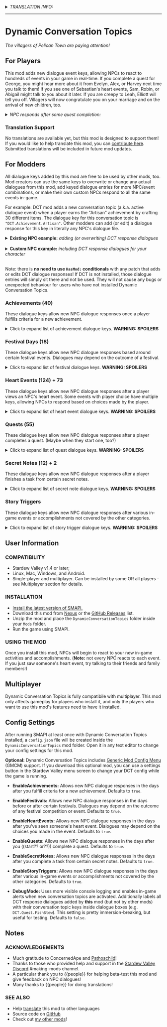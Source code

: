 <details>
  <summary><i>TRANSLATION INFO:</i></summary>
  
  - No translations are available yet.
</details>

---

# Dynamic Conversation Topics
*The villagers of Pelican Town are paying attention!*

## For Players
This mod adds new dialogue event keys, allowing NPCs to react to hundreds of events in your game in real-time. If you complete a quest for George, you might hear more about it from Evelyn, Alex, or Harvey next time you talk to them! If you see one of Sebastian's heart events, Sam, Robin, or Abigail might talk to you about it later. If you are creepy to Leah, Elliott will tell you off. Villagers will now congratulate you on your marriage and on the arrival of new children, too.

<details>
  <summary><i>NPC responds after some quest completion:</i></summary>
  
  ![Caption of the photo...](promo/PHOTO_NAME.png "Hover text!")
</details>

### Translation Support
No translations are available yet, but this mod is designed to support them! If you would like to help translate this mod, you can [contribute here](https://github.com/StardewModders/mod-translations/issues/31{{REPLACE_LINK}}). Submitted translations will be included in future mod updates.

## For Modders
All dialogue keys added by this mod are free to be used by other mods, too. Mod creators can use the same keys to overwrite or change any actual dialogues from this mod, add keyed dialogue entries for more NPC/event combinations, or make their own custom NPCs respond to all the same events in-game.

For example: DCT mod adds a new conversation topic (a.k.a. active dialogue event) when a player earns the "Artisan" achievement by crafting 30 different items. The dialogue key for this conversation topic is `"DCT.Achievement.Artisan"`. Other modders can add (or edit) a dialogue response for this key in literally any NPC's dialogue file.

<details>
  <summary><b>Existing NPC example:</b> <i>adding (or overwriting) DCT response dialogues</i></summary>

Inside the `content.json` `"Changes":` field for your CP content pack (this edits an NPC's dialogue file):

    {
      "LogName": "Snooty Leah Mod",
      "Action": "EditData",
      "Target": "Characters/Dialogue/Leah",
      "Entries": {
        "DCT.Achievement.Artisan": "You think you're really something, huh?$7#$b#You may have done a lot of crafting, but I'm still way better than you.$a",
          //Change Leah's response to the player earning the Artisan achievement
        "DCT.Event.Elliott8Heart": null,
          //Completely remove Leah's DCT response to Elliott's book reading
      }
    },

</details><br/>

<details>
  <summary><b>Custom NPC example:</b> <i>including DCT response dialogues for your character</i></summary>

Inside the `content.json` for your NPC content pack (this adds the dialogue file):

    {
      "LogName": "Bartholomew NPC",
      "Action": "Load",
      "Target": "Characters/Dialogue/Bartholomew",
      "FromFile": "assets/Dialogue/Bartholomew.json"
    },

Inside the `assets/Dialogue/Bartholomew.json` file with the character's other dialogues:

    {
      ...
      "summer_Sun8": "This is an example summer sunday dialogue for 8 hearts.$h",
      "fall_Mon": "This is an example monday dialogue for fall.",
      "Wed4": "This dialogue will be seen on Wednesdays at 4+ hearts.$s",
      ...
      "DCT.Quest.FishStew": "I stopped by the Saloon for a meal recently.#$b#The fish stew was amazing! Gus has really outdone himself.$h",
      "DCT.Achievement.Artisan": "I'm really impressed by your craftmanship!$u#$b#Maybe you could teach me a skill or two sometime?",
      ...
    }

</details></br>

Note: there is **no need to use `HasMod:` conditionals** with any patch that adds or edits DCT dialogue responses! If DCT is not installed, those dialogue entries will simply sit there and not be used. They will not cause any bugs or unexpected behaviour for users who have not installed Dynamic Conversation Topics.

### Achievements (40)
These dialogue keys allow new NPC dialogue responses once a player fulfills criteria for a new achievement.

<details>
  <summary>Click to expand list of achievement dialogue keys. <b>WARNING: SPOILERS</b></summary>

#### Money Achievements
`DCT.Achievement.Greenhorn` (earn 15k)  
`DCT.Achievement.Cowpoke` (earn 50k)  
`DCT.Achievement.Homesteader` (earn 250k)  
`DCT.Achievement.Millionaire` (earn 1 million)  
`DCT.Achievement.Legend` (earn 10 million)  

---
#### Friendship Achievements
`DCT.Achievement.ANewFriend` (1 villager at 5+ hearts)  
`DCT.Achievement.BestFriends` (1 villager at 10+ hearts)  
`DCT.Achievement.TheBelovedFarmer` (8 villagers at 10+ hearts)  
`DCT.Achievement.Cliques` (4 villagers at 5+ hearts)  
`DCT.Achievement.Networking` (10 villagers at 5+ hearts)  
`DCT.Achievement.Popular` (20 villagers at 5+ hearts)  

---
#### Cooking Achievements
`DCT.Achievement.Cook` (cook 10 different recipes)  
`DCT.Achievement.SousChef` (cook 25 different recipes)  
`DCT.Achievement.GourmetChef` (cook all recipes)  

---
#### Farmhouse Achievements
`DCT.Achievement.MovingUp` (1 house upgrade)  
`DCT.Achievement.LivingLarge` (2 house upgrades)  

---
#### Crafting Achievements
`DCT.Achievement.DIY` (craft 15 different items)  
`DCT.Achievement.Artisan` (craft 30 different items)  
`DCT.Achievement.CraftMaster` (craft all items)  

---
#### Fishing Achievements
`DCT.Achievement.Fisherman` (catch 10 different fish)  
`DCT.Achievement.OlMariner` (catch 24 different fish)  
`DCT.Achievement.MasterAngler` (catch every fish)  
`DCT.Achievement.MotherCatch` (catch 100 fish total)  

---
#### Museum Achievements
`DCT.Achievement.TreasureTrove` (donate 40 museum items)  
`DCT.Achievement.ACompleteCollection` (donate all museum items)  

---
#### Help Quest Achievements
`DCT.Achievement.Gofer` (complete 10 help quests)  
`DCT.Achievement.ABigHelp` (complete 40 help quests)  

---
#### Shipping Achievements
`DCT.Achievement.Polyculture` (ship 15 of each crop)  
`DCT.Achievement.Monoculture` (ship 300 of one crop)  
`DCT.Achievement.FullShipment` (ship 1 of everything)  

---
#### Steam Achievements
`DCT.Achievement.PrairieKing` (beat JOTPK)  
`DCT.Achievement.TheBottom` (reach mines level 120)  
`DCT.Achievement.LocalLegend` (restore Community Center)  
`DCT.Achievement.JojaCoMemberOfTheYear` (purchase all Joja developments)  
`DCT.Achievement.MysteryOfTheStardrops` (find every stardrop)  
`DCT.Achievement.FullHouse` (married with 2 kids)  
`DCT.Achievement.SingularTalent` (level 10 in 1 skill)  
`DCT.Achievement.MasterOfTheFiveWays` (level 10 in all skills)  
`DCT.Achievement.ProtectorOfTheValley` (complete all monster slayer goals)  
`DCT.Achievement.FectorsChallenge` (JOTPK deathless)  

---
</details>

### Festival Days (18)
These dialogue keys allow new NPC dialogue responses based around certain festival events. Dialogues may depend on the outcome of a festival.

<details>
  <summary>Click to expand list of festival dialogue keys. <b>WARNING: SPOILERS</b></summary><br/>

`DCT.Festival.EggHunt`  
`DCT.Festival.EggHunt-lose` (Abigail wins the egg hunt)  
`DCT.Festival.EggHunt-win` (you win the egg hunt)  

`DCT.Festival.FlowerDance`  
`DCT.Festival.FlowerDance-dance` (you participate with a partner in the Flower Dance)  
`DCT.Festival.FlowerDance-solo` (you don't dance with a partner)  

`DCT.Festival.Luau`  
`DCT.Festival.Luau-missing` (at least one player didn't add anything to the Soup)  
`DCT.Festival.Luau-best` (best soup ever)  
`DCT.Festival.Luau-good` (very pleasant soup)  
`DCT.Festival.Luau-neutral` (average soup)  
`DCT.Festival.Luau-bad` (disguting soup)  
`DCT.Festival.Luau-worst` (vile, poisonous soup)  
`DCT.Festival.Luau-shorts` (Lewis' shorts are in the soup)  

`DCT.Festival.Jellies`  

`DCT.Festival.GrangeDisplay`
`DCT.Festival.GrangeDisplay-lose` (Pierre wins the grange display contest)  
`DCT.Festival.GrangeDisplay-win` (you win the the grange display contest)  
`DCT.Festival.GrangeDisplay-shorts` (you put Lewis' shorts in your grange display)

`DCT.Festival.SpiritsEve`  

`DCT.Festival.IceFishing`  
`DCT.Festival.IceFishing-lose` (Willy wins the ice fishing contest)  
`DCT.Festival.IceFishing-player` (another player wins the ice fishing contest)  
`DCT.Festival.IceFishing-win` (you win the ice fishing contest)  

`DCT.Festival.WinterStar`  
`DCT.Festival.WinterStar-prep` (lasts from Winter 18-24 in the leadup to the Feast of the Winter Star)  
`DCT.Festival.WinterStar-gifts` (participate in the gift exchange)

---
</details>

### Heart Events (124) + 73
These dialogue keys allow new NPC dialogue responses after a player views an NPC's heart event. Some events with player choice have multiple keys, allowing NPCs to respond based on choices made by the player.

<details>
  <summary>Click to expand list of heart event dialogue keys. <b>WARNING: SPOILERS</b></summary>

#### Alex Heart Events
`DCT.Event.Alex2Heart` (Beach gridball catch) #CH question fork1 arrogantJosh  
- `DCT.Event.Alex2Heart-believe` (tell Alex you believe in him)  
- `DCT.Event.Alex2Heart-arrogant` (tell Alex he's really arrogant)  

`DCT.Event.Alex4Heart` (Town Dusty sad) #CH question fork1 didntHear  
- `DCT.Event.Alex4Heart-heard` (tell Alex you heard everything)  
- `DCT.Event.Alex4Heart-didnthear` (tell Alex you didn't overhear)  

`DCT.Event.Alex5Heart` (JoshHouse no books) #CH $q 57 $r 57 Event_books1 2 3  
`DCT.Event.Alex6Heart` (JoshHouse working out)  
`DCT.Event.Alex8Heart` (Beach mother died) #CH $q -1 #r event_box1 2 3 4  
`DCT.Event.Alex10Heart` (Saloon dinner date) #CH question fork1 rejectJosh  
- `DCT.Event.Alex10Heart-feelings` (tell Alex you have feelings for him)  
- `DCT.Event.Alex10Heart-reject` (reject Alex)  

`DCT.Event.Alex14Heart1` (Farm Alex asks for money for a secret project)  
- `DCT.Event.Alex14Heart1-cheapskate` (refuse to give Alex the money)      
- `DCT.Event.Alex14Heart1-givemoney` (give Alex 5,000g for his project)
`DCT.Event.Alex14Heart2` (Town a message pops up to check out the Saloon) - worldstate change  
`DCT.Event.Alex14Heart3` (Saloon Alex shows off the new sports room)  

---
#### Elliott Heart Events
`DCT.Event.Elliott2Heart` (ElliottHouse book genre) #CH $q 958699 $r event_idea1 2 3  
`DCT.Event.Elliott4Heart` (Saloon toast) #CH $q 28376 $r event_toast4 2 1 3  
`DCT.Event.Elliott6Heart` (Elliott piano) #CH question fork1 howLong question fork1 extrahelp  
- `DCT.Event.Elliott6Heart-wonderful` (tell Elliott his playing is wonderful)  
- `DCT.Event.Elliott6Heart-howlong` (ask Elliott how long he's been playing)  
- `DCT.Event.Elliott6Heart-hard` (tell Elliott that being a farmer is just as hard)  
- `DCT.Event.Elliott6Heart-extrahelp` (tell Elliott he should come live on the farm and help out)  

`DCT.Event.Elliott8Heart` (ArchaeologyHouse book reading)  
- `DCT.Event.Elliott8Heart` (mystery book)  
- `DCT.Event.Elliott8Heart` (romance book)  
- `DCT.Event.Elliott8Heart` (sci-fi book)  
`DCT.Event.Elliott10Heart` (Beach boat ride) #CH fork1 NoToElliott, $q $r event_boat1 2 fork tooBold  
- `DCT.Event.Elliott10Heart-no` (reject Elliott's offer of a boat ride) (end dialogue Elliott)  
- `DCT.Event.Elliott10Heart-happy` (tell Elliott you're trembling with happiness)  
- `DCT.Event.Elliott10Heart-reject` (tell Elliott you're uncomfortable) (end dialogue Elliott)  

`DCT.Event.Elliott14Heart1` (Farm book tour) addConversationTopic elliottGone (end dialogue Elliott) (+7 more)  
`DCT.Event.Elliott14Heart2` (FarmHouse return from book tour) (end dialogue Elliott)

---
#### Harvey Heart Events
`DCT.Event.Harvey2Heart` (JoshHouse George's checkup) #CH $q 84 $r event_george1 2  
`DCT.Event.Harvey4Heart` (Hospital doctor checkup) #CH $q 86 $r event_heart1 2 3  
`DCT.Event.Harvey6Heart` (SeedShop aerobics) #CH $q -1 $r event_aerobics1 2 (end dialogue Harvey)  
`DCT.Event.Harvey8Heart` (Hospital radio pilot) #CH question fork1 normal  
- `DCT.Event.Harvey8Heart-flustered` (ask Harvey why he's all flustered)  
- `DCT.Event.Harvey8Heart-normal` (pretend like everything's normal)  

`DCT.Event.Harvey10Heart` (Railroad balloon ride) #CH question fork1 afraid  
- `DCT.Event.Harvey10Heart-fun` (tell Harvey it looks like fun)  
- `DCT.Event.Harvey10Heart-afraid` (remind Harvey he's afraid of heights)  

`DCT.Event.Harvey14Heart` (FarmHouse pasta dinner) #CH quickQuestion quickQuestion  

---
#### Sam Heart Events
`DCT.Event.Sam2Heart` (SamHouse music genre) #CH $q 76 $r Event_band1 2 3 4  
`DCT.Event.Sam3Heart` (Beach vincent kent gone) #CH question null splitSpeak ~ (end dialogue Sam)  
`DCT.Event.Sam4Heart` (SamHouse egg drop) #CH $q 80 $r event_snack1 2 3 (end dialogue Sam)  
`DCT.Event.Sam6Heart` (Town skateboard) #CH question null splitSpeak Sam Lewis Sam  
`DCT.Event.Sam8Heart1` (Farm band invite) (end dialogue Sam)  
`DCT.Event.Sam8Heart2` (BusStop band show) cutscene bandFork poppy/heavy/techno/honkytonk (end dialogue Sam)  
- `DCT.Event.Sam8Heart2-poppy` (Sam's band plays cheerful pop music) (end dialogue Sam)   
- `DCT.Event.Sam8Heart2-heavy` (Sam's band plays experimental noise rock) (end dialogue Sam)   
- `DCT.Event.Sam8Heart2-techno` (Sam's band plays hi-energy dance music) (end dialogue Sam)   
- `DCT.Event.Sam8Heart2-honkytonk` (Sam's band plays honky-tonky country music) (end dialogue Sam)   

`DCT.Event.Sam10Heart` (Town sleep over) #CH question fork1 stayPut, fork1 rejectSam  
- `DCT.Event.Sam10Heart-stayput` (stay put in the bed after Jodi leaves)  
- `DCT.Event.Sam10Heart-closer` (get out of the bed, but move closer when Sam confesses feelings)  
- `DCT.Event.Sam10Heart-window` (get out of the bed, then reject Sam and head for the window)  

`DCT.Event.Sam14Heart1` (FarmHouse lazy) addConversationTopic samJob1 2  
`DCT.Event.Sam14Heart2` (FarmHouse job offer) #CH quickQuestion quickQuestion addConversationTopic samJob2 2  
`DCT.Event.Sam14Heart3` (FarmHouse song writing) addConversationTopic samJob3 3  
`DCT.Event.Sam14Heart4` (FarmHouse boombox)  

---
#### Sebastian Heart Events
`DCT.Event.Sebastian2Heart` (SebastianRoom computer) #CH question fork1 didntLeave switchEvent sebastianRoom resetVariable question fork1 decor switchEvent enterRobin resetVariable question fork1 noFriends  
- `DCT.Event.Sebastian2Heart-leave` (Sebastian looks busy: try to leave)  
- `DCT.Event.Sebastian2Heart-stayput` (Sebastian looks busy: stay put)  
- `DCT.Event.Sebastian2Heart-work` (ask Sebastian what he's working on)  
- `DCT.Event.Sebastian2Heart-decor` (compliment the decor in Sebastian's room)  
- `DCT.Event.Sebastian2Heart-career` (after Robin leaves: ask about his career goals)  
- `DCT.Event.Sebastian2Heart-nofriends` (after Robin leaves: ask why he doesn't see his friends)  

`DCT.Event.Sebastian4Heart` (Mountain motorcycle work) #CH $q -1 $r event_garage1 2 3  
`DCT.Event.Sebastian6Heart` (SebastianRoom game) #CH question chooseCharacter (fork warrior|fork healer) addMailReceived (choseWarrior | choseHealer | choseWizard) switchEvent opening
                               resetVariable question fork1 backEntrance resetVariable question fork1 ranAway resetVariable question fork0 swungWeapons addMailReceived killedSkeleton switchEvent sewer
                               resetVariable question fork1 wizardDoor switchEvent podRoom
                               resetVariable question fork0 leave addMailReceived destroyedPods switchEvent wizardDoor
                               resetVariable switchEvent Necromancer
                               resetVariable fork choseWizard finalBossWizard, fork choseWarrior finalBossWarrior question fork0 healedSam addMailReceived savedFriends switchEvent end
finalBossWizard: resetVariable question fork0 castBeam addMailReceived savedFriends switchEvent end
finalBossWarrior: resetVariable question fork0 chargeAhead addMailReceived savedFriends switchEvent end  
- `DCT.Event.Sebastian6Heart-scoreA` (best rating: killed skeleton, destroyed pods, and saved friends)   
- `DCT.Event.Sebastian6Heart-scoreB` (good rating: accomplished two of the objectives)   
- `DCT.Event.Sebastian6Heart-scoreC` (fair rating: accomplished one of the objectives)   
- `DCT.Event.Sebastian6Heart-scoreD` (poor rating: did not accomplish any objectives)  

`DCT.Event.Sebastian8Heart` (Beach boardwalk)  
`DCT.Event.Sebastian10Heart` (Mountain motorcycle ride) #CH $q -1 $r event_city1 2 3 4  
`DCT.Event.Sebastian14Heart1` (Mountain frog rescue) #CH quickQuestion addConversationTopic sebastianFrog 0  
`DCT.Event.Sebastian14Heart2` (FarmHouse terrarium) #CH quickQuestion quickQuestion  

---
#### Shane Heart Events
`DCT.Event.Shane2Heart` (Forest share beer)  
`DCT.Event.Shane4Heart` (AnimalShop passed out)  
`DCT.Event.Shane6Heart1` (Forest cliffs suicidal) #CH question shaneCliffs Event.cs.1760, 1761, 1763, 1764 (end invisible Shane)  
`DCT.Event.Shane6Heart2` (Farm apology, counselling) #CH $q -1 $r event_apologize1 2 3  
`DCT.Event.Shane7Heart` (AnimalShop sparkling water)  
`DCT.Event.Shane7HeartClintEmily2Heart` (Town Joja contest) (end dialogue Shane)  
`DCT.Event.Shane8Heart` (AnimalShop blue chickens)  
`DCT.Event.Shane10Heart1` (Farm gridball invite)  
`DCT.Event.Shane10Heart2` (BusStop gridball game) #CH $q -1 $r event_stadium1 2  
`DCT.Event.Shane14Heart1` (Town saloon) addConversationTopic shaneSaloon1
                                              (end dialogue Shane)  
`DCT.Event.Shane14Heart2` (Town confront) addConversationTopic shaneSaloon2
                                              (end dialogue Shane)  
`DCT.Event.Shane14Heart3` (Town arcade) #CH question fork0 wewereworried
                                              (end dialogue Shane)  
- `DCT.Event.Shane14Heart3-worried` (tell Shane you had been worried about him) (end dialogue Shane)  
- `DCT.Event.Shane14Heart3-sorry` (apologize to Shane for not believing him) (end dialogue Shane)  

---
#### Abigail Heart Events
`DCT.Event.Abigail2Heart` (SeedShop JOTPK co-op) #CH cutscene AbigailGame fork beatGame  
- `DCT.Event.Abigail2Heart-lostgame` (if you lose the game)  
- `DCT.Event.Abigail2Heart-beatgame` (if you and Abigail beat the level together)  

`DCT.Event.Abigail4Heart` (Mountain flute duet) #CH $q 32 Event_Rain_1 2 3  
`DCT.Event.Abigail6Heart` (Town graveyard) #CH $q 847951 Event_Grave1 2 3 4  
`DCT.Event.Abigail8Heart1` (SeedShop spirit board)  
`DCT.Event.Abigail8Heart2` (Farm apology)  
`DCT.Event.Abigail10Heart` (Mine scary bats) #CH $q 776589 $r Event_Cave2_1 2 $q 34 $r Event_Cave_1 2 3  
`DCT.Event.Abigail14Heart` (Backwoods monster attack) #CH quickQuestion  

---
#### Emily Heart Events
`DCT.Event.Emily2Heart` (HaleyHouse dreamscape)  
`DCT.Event.Emily4Heart` (Town parrot rescue)  
`DCT.Event.Emily6Heart` (HaleyHouse dance performance) #CH $q 213 $r event_dance1 2 1 (end dialogue Emily)  
`DCT.Event.Emily8Heart` (ManorHouse clothing therapy)  
`DCT.Event.Emily10Heart` (Woods camping trip)  
`DCT.Event.Emily14Heart1` (Farm fiber - Errand for your Wife quest hook) (end dialogue Emily)  
`DCT.Event.Emily14Heart2` (FarmHouse new outfit) (end dialogue Emily)  

---
#### Haley Heart Events
`DCT.Event.Haley2Heart` (HaleyHouse chores fight) #CH $q 45 $r Event_clean2 1 3 fork haleyWontDoIt
haleyWontDoIt:
- `DCT.Event.Haley2Heart-will` (Haley agrees to clean under the cushions)
- `DCT.Event.Haley2Heart-wont` (Haley won't do the cleaning)
`DCT.Event.Haley4Heart` (HaleyHouse open jar) #CH $q 47 $r Event_jar1 2  
`DCT.Event.Haley6Heart` (Beach lost bracelet) #CH $q $r Event_beach1 2 (end dialogue Haley)  
`DCT.Event.Haley8Heart` (Forest cow photos) (end dialogue Haley)  
`DCT.Event.Haley10Heart` (HaleyHouse dark room) #CH $q -1 Event_darkroom1 2 3 question haleyDarkRoom fork decorate fork leave (end dialogue Haley)
decorate: (end dialogue Haley)
leave: (end dialogue Haley)  
- `DCT.Event.Haley10Heart-decorate` (offer to help decorate the dark room)  
- `DCT.Event.Haley10Heart-leave` (make an excuse and leave)  
- `DCT.Event.Haley10Heart-kiss` (try to kiss Haley)  

`DCT.Event.Haley14Heart1` (Town cake idea) addConversationTopic haleyCakewalk1 0 (end dialogue Haley)  
`DCT.Event.Haley14Heart2` (FarmHouse request - Haley's Cake-Walk quest hook) #CH quickQuestion (end dialogue Haley) addConversationTopic haleyCakewalk2 0  
`DCT.Event.Haley14Heart3` (Town cake walk event)  

---
#### Leah Heart Events
`DCT.Event.Leah2Heart` (LeahHouse sculpting) #CH $q -1 $r event_sculpt1 2 3 (%fork playermale 3) fork creepySexualPass question fork1 fork internet addMailReceived LeahArtShowSuggestion (end dialogueWarpOut Leah)
creepySexualPass: (end dialogueWarpOut Leah)
internet: addMailReceived LeahInternet (end warpOut)  
- `DCT.Event.Leah2Heart-creepy` (make a creepy pass at Leah)  
- `DCT.Event.Leah2Heart-internet` (suggest selling her art on the internet)  
- `DCT.Event.Leah2Heart-artshow` (suggest holding an art show in town )  

`DCT.Event.Leah4Heart` (LeahHouse phone call) #CH $q 83 $r event_parents1 2 3 4 5 (%fork option 3 staying in city) fork angry fork LeahInternet internet2 fork LeahArtShowSuggestion artShowSuggest (end dialogueWarpOut Leah)
angry: (end warpOut)
internet2: (end warpOut)
artShowSuggest: (end warpOut)  
- `DCT.Event.Leah4Heart-angry` (tell Leah she would've been better off staying in the city)    
- `DCT.Event.Leah4Heart-internet` (Leah is getting a computer to sell art online like you suggested)  
- `DCT.Event.Leah4Heart-artshow` (Leah is preparing sculptures for the art show you suggested)  
- `DCT.Event.Leah4Heart-nosuggestion` (you were creepy in her 2-heart event but didn't make her angry in this one)  

`DCT.Event.Leah6HeartA` (Farm sculpture gift)  
`DCT.Event.Leah6HeartB` (Forest reach fruit) (end dialogue Leah)  
`DCT.Event.Leah8HeartA1` (Farm art show invite) (end dialogue Leah)  
`DCT.Event.Leah8HeartA2` (Town art show) (end dialogue Leah)  
`DCT.Event.Leah8HeartB` (LeahHouse art website)  
`DCT.Event.Leah10Heart` (Forest picnic ex) #CH fork LeahInternet choseInternet (in both forks:) question fork1 noPunch (end dialogue Leah) all endings  
- `DCT.Event.Leah10Heart-violent` (Kel shows up at the picnic and you punch him/her)  
- `DCT.Event.Leah10Heart-nopunch` (you don't punch Kel, and Leah does instead)  

`DCT.Event.Leah14Heart1` (Farm painting idea addConversationTopic leahPaint 0 (end dialogue Leah)  
`DCT.Event.Leah14Heart2` (Forest painting class) #CH quickQuestion addWorldState m_painting0, m_painting1, m_painting2 quickQuestion (end dialogue Leah) (can I insert with \\addConversationTopic country retro modern)  

---
#### Maru Heart Events
`DCT.Event.Maru2Heart` (ScienceHouse soil samples) #CH $q 15933 $r Event_Lab_Silence Event_Lab_Rat (Rat has the %fork) fork DadWeird (end Maru1)
DadWeird: (end Maru1)  
- `DCT.Event.Maru2Heart-silence` (don't mention what Demetrius said)  
- `DCT.Event.Maru2Heart-dadweird` (tell Maru her dad was being weird)  

`DCT.Event.Maru4Heart` (Hospital broken beaker) #CH $q 38 $r 38/39 Event_Hospital_1 2 3 fork toldTruth  
- `DCT.Event.Maru4Heart-blame` (tell Maru to blame the dropped sample on you)  
- `DCT.Event.Maru4Heart-truth` (tell her to scoop up the sample OR just say it was an accident)  

`DCT.Event.Maru6Heart` (Mountain telescope) #CH $q 40 Event_Space1 Event_Space2  
`DCT.Event.Maru8Heart` (ScienceHouse electrocuted) #CH $q 41 $r Event_Cut1 2  
`DCT.Event.Maru10Heart` (ScienceHouse MarILDA robot) #CH $q 18981 event_robot1 2 3 4 (%fork for #2, slave) fork BadAnswer
BadAnswer: $q 18982 $r event_robot_explain1 2 3  
- `DCT.Event.Maru10Heart-badanswer` (tell Maru that she should have made the robot her slave)  
- `DCT.Event.Maru10Heart-positive` (give literally any other answer)  

`DCT.Event.Maru14Heart1` (FarmHouse astronomy invite)  
`DCT.Event.Maru14Heart2` (Mountain astronomy event) #CH quickQuestion  

---
#### Penny Heart Events
`DCT.Event.Penny2Heart` (Town George mail) #CH $q 71 $r event_mail1 2 3 $q -1 $r event_old1 2 3 4  
`DCT.Event.Penny4Heart` (Trailer messy house)  
`DCT.Event.Penny6Heart` (Trailer new recipe) #CH $q 72 $r event_cook1 72 event_cook2 73 event_cook3 72 $p 72 chili de player | failure (end dialogue Penny)  
`DCT.Event.Penny8Heart` (Forest field trip) #CH $q -1 $r event_speaker_yes, yes, no (%fork) fork eventEnd (end dialogue Penny) question fork0 (farming, gathering) fork choseFarming question fork0 (minerals, fishing, lumber) fork choseMinerals (Vincent asks marry Penny/boyfriend) switchEvent fieldTripEnd
choseFarming: question fork0 (vegetables, animals) fork choseAnimals (Vincent asks Sam strong Penny) switchEvent fieldTripEnd
choseMinerals: (Vincent asks monsters) switchEvent fieldTripEnd
choseAnimals: (Vincent asks saddle cowboy) switchEvent fieldTripEnd
fieldTripEnd: $q -1 $r event_speaker_kids1 2 3 4 5 6 (end dialogue Penny)  
- `DCT.Event.Penny8Heart-hatekids` (refuse Penny's request and tell her you can't stand kids) (end dialogue Penny)  
- `DCT.Event.Penny8Heart-vegetables` (choose farming, vegetables; Vincent talks about Penny and Sam) (end dialogue Penny)  
- `DCT.Event.Penny8Heart-animals` (choose farming, animals; Vincent wants to be a cowboy) (end dialogue Penny)  
- `DCT.Event.Penny8Heart-minerals` (choose gathering, minerals; Vincent asks about goblins) (end dialogue Penny)  
- `DCT.Event.Penny8Heart-seafoodlumber` (choose gathering, seafood/lumber; Vincent asks about your love life) (end dialogue Penny)  

`DCT.Event.Penny10Heart` (BathHouse_Pool pool meeting) #CH $q -1 $r event_pool1 2 3 $q -1 $r event_pool4 5 (5 has the %fork) fork pennyHeartbroken (end warpOut)
pennyHeartbroken: (end warpOut)  
- `DCT.Event.Penny10Heart-feelings` (tell Penny you feel the same way)  
- `DCT.Event.Penny10Heart-reject` (reject Penny)  

`DCT.Event.Penny14Heart1` (FarmHouse redecorate question) #CH quickQuestion (3) quickQuestion (addConversationTopic pennyRedecorating 2\\addMailReceived pennyQuilt0 | addConversationTopic pennyRedecorating 2\\addMailReceived pennyQuilt1 | addConversationTopic pennyRedecorating 2\\addMailReceived pennyQuilt2 | addMailReceived noQuilt (end dialogue Penny)  
`DCT.Event.Penny14Heart2` (FarmHouse redecorate finished) #CH quickQuestion  

---
#### Bachelor(ette) Heart Events
`DCT.Event.Bachelors10HeartA` (Saloon dump guys) question fork1 fork choseToExplain (dump guys 3)
choseToExplain: resetVariable question fork2 fork crying (dump guys 4)
crying: (dump guys 4)  
- `DCT.Event.Bachelors10HeartA-wrong` (apologize and say what you did was wrong)  
- `DCT.Event.Bachelors10HeartA-blame` (choose to explain, then blame the guys or blame Pierre)  
- `DCT.Event.Bachelors10HeartA-crying` (choose to explain, then start crying)  

`DCT.Event.Bachelors10HeartB` (Saloon play pool)  
`DCT.Event.Bachelorettes10HeartA` (HaleyHouse dump girls) question fork1 fork choseToExplain (dump girls 3)
choseToExplain: resetVariable question fork2 fork lifestyleChoice (dump girls 4)
lifestyleChoice: (dump girls 4)  
- `DCT.Event.Bachelorettes10HeartA-wrong` (apologize and say what you did was wrong)  
- `DCT.Event.Bachelorettes10HeartA-blame` (choose to explain, then play dumb or blame Pierre)  
- `DCT.Event.Bachelorettes10HeartA-lifestyle` (choose to explain, then say it's just a lifestyle choice)  

`DCT.Event.Bachelorettes10HeartB` (HaleyHouse gossip)  

---
#### Other Villager Heart Events
`DCT.Event.Caroline2Heart` (Sunroom tea bushes) #CH quickQuestion a/b/c/d, Y/N  
`DCT.Event.Caroline6Heart` (SeedShop argues with Abigail) (end dialogue Abigail)  
`DCT.Event.Clint3Heart` (Saloon advice re. girls) #CH $q $r event_advice1 1 2 1  
`DCT.Event.Clint6Heart` (Town - from Forest - asks Emily out) (end dialogue Clint)  
`DCT.Event.Demetrius6Heart` (ScienceHouse tomato) #CH $q 59 $r Event_tomato1 2  
`DCT.Event.Dwarf50Point` (Sewer krobus fight)  
`DCT.Event.Evelyn4Heart` (JoshHouse baking cookies) #CH$q $r Event_cookies1 2  
`DCT.Event.George6Heart` (JoshHouse bookshelf wheelchair)  
`DCT.Event.Gus4HeartPam2Heart` (Saloon Pam pays her tab) #CH $q $r event_credit1 2  
`DCT.Event.Gus5Heart` (Farm mini-jukebox)  
`DCT.Event.JasVincent8Heart` (Forest spring onions)  
`DCT.Event.Jodi4Heart` (Farm Fish Casserole quest hook?) (end dialogue Jodi)  
`DCT.Event.Kent3Heart` (SamHouse popcorn) #CH $q $r event_popcorn1 2 3  
`DCT.Event.Krobus14Heart` (Beach sea monster ride)  
`DCT.Event.LewisMarnie6Heart` (Town gossip) #CH $q $r event_secret1 2  
`DCT.Event.Linus50Point` (Town george raccoons) #CH $y choices only  
`DCT.Event.Linus4Heart` (Mountain wild bait tent)  
`DCT.Event.Linus8Heart` (Mountain - from Robin's - farm) #CH question fork0 linusWell  
- `DCT.Event.Linus8Heart-well` (say you're just pleased to see that Linus is doing well)  
- `DCT.Event.Linus8Heart-livefarm` (invite Linus to live on the farm with you)  

`DCT.Event.Marnie3Heart` (Farm cave carrot Marnie's Request quest hook) (end dialogue Marnie)  
`DCT.Event.Pam9Heart` (Trailer_Big praying to Yoba) #CH question fork0 positive  
- `DCT.Event.Pam9Heart-hopeful` (say you're glad that Pam is feeling hopeful)  
- `DCT.Event.Pam9Heart-noyoba` (tell Pam that Yoba isn't real)  

`DCT.Event.Pierre6Heart` (SeedShop secret stash) #CH $q $r Event_naga1 2  
`DCT.Event.Robin6Heart` (ScienceHouse drum and flute block) #CH $q $r event_wood1 2  
`DCT.Event.Willy6Heart` (Beach crabs problem) addConversationTopic willyCrabs  

---
</details>

### Quests (55)
These dialogue keys allow new NPC dialogue responses after a player completes a quest. (Maybe when they start one, too?)

<details>
  <summary>Click to expand list of quest dialogue keys. <b>WARNING: SPOILERS</b></summary><br/>

`DCT.Quest.Introductions` (meet 28 villagers)  
`DCT.Quest.HowToWinFriends` (give someone a gift)  
`DCT.Quest.GettingStarted` (harvest a parsnip)  
`DCT.Quest.ToTheBeach` (visit Willy at the beach)  
`DCT.Quest.RaisingAnimals` (build a coop)  
`DCT.Quest.Advancement` (craft a scarecrow)  
`DCT.Quest.ExploreTheMine` (reach level 5 in the mines)  
`DCT.Quest.DeeperInTheMine` (reach level 40 in the mines)  
`DCT.Quest.ToTheBottom` (reach the bottom of the mines) \*\*also a Steam achievement  
`DCT.Quest.Archaeology.Part1` (visit Gunther at the museum)  
`DCT.Quest.Archaeology.Part2` (donate an item to the museum)  
`DCT.Quest.RatProblem` (examine the golden scroll in the Community Center)  
`DCT.Quest.MeetTheWizard` (enter the Wizard's tower after recieving letter)  
`DCT.Quest.ForgingAhead` (craft a furnace)  
`DCT.Quest.Smelting` (smelt a copper bar)  
`DCT.Quest.Initiation.Part1` (slay 10 slimes in the mines)  
`DCT.Quest.Initiation.Part2` (enter the Adventurer's Guild)  
`DCT.Quest.RobinsLostAxe` (return Robin's lost axe)  
`DCT.Quest.JodisRequest` (bring Jodi a cauliflower)  
`DCT.Quest.MayorsShorts` (return the mayor's shorts)  
`DCT.Quest.BlackberryBasket` (return Linus' berry basket)  
`DCT.Quest.MarniesRequest` (bring a cave carrot to Marnie's shop)  
`DCT.Quest.PamIsThirsty` (bring Pam a pale ale)  
`DCT.Quest.ADarkReagent` (bring the Wizard a void essence)  
`DCT.Quest.CowsDelight` (bring Marnie amaranth)  
`DCT.Quest.TheSkullKey` (find what the Skull Key is for)  
`DCT.Quest.CropResearch` (bring Demetrius a melon)  
`DCT.Quest.KneeTherapy` (bring George a hot pepper)  
`DCT.Quest.RobinsRequest` (bring Robin 10 hardwood)  
`DCT.Quest.QisChallenge` (reach level 25 of the skull cavern)  
`DCT.Quest.TheMysteriousQi.Part0` (put a battery pack in the bus tunnel)  
`DCT.Quest.TheMysteriousQi.Part1` (put a rainbow shell in the railroad box)  
`DCT.Quest.TheMysteriousQi.Part2` (put beets in the mayor's fridge)  
`DCT.Quest.TheMysteriousQi.Part3` (feed the sand dragon a solar essence)  
`DCT.Quest.TheMysteriousQi.Part4` (find the club card in your lumber pile)  
`DCT.Quest.CarvingPumpkins` (bring Caroline a pumpkin)  
`DCT.Quest.AWinterMystery` (find the shadowy figure)  
`DCT.Quest.StrangeNote` (bring maple syrup to the Secret Woods)  
`DCT.Quest.CrypticNote` (reach level 100 of the skull cavern)  
`DCT.Quest.FreshFruit` (bring Emily an apricot)  
`DCT.Quest.AquaticResearch` (bring Demetrius a pufferfish)  
`DCT.Quest.ASoldiersStar` (bring Kent a starfruit)  
`DCT.Quest.MayorsNeed` (bring Lewis truffle oil)  
`DCT.Quest.WantedLobster` (bring Gus a lobster)  
`DCT.Quest.PamNeedsJuice` (bring Pam a battery pack)  
`DCT.Quest.FishCasserole` (bring a largemouth bass to Jodi's house) \*\*quest hook is a Heart Event  
`DCT.Quest.CatchASquid` (bring Willy a squid)  
`DCT.Quest.FishStew` (bring Gus an Albacore)  
`DCT.Quest.PierresNotice` (bring Pierre sashimi)  
`DCT.Quest.ClintsAttempt` (bring Emily an amethyst)  
`DCT.Quest.AFavorForClint` (bring Clint an iron bar)  
`DCT.Quest.StaffOfPower` (bring the Wizard an iridium bar)  
`DCT.Quest.GrannysGift` (bring Evelyn a leek)  
`DCT.Quest.ExoticSpirits` (bring Gus a coconut)  
`DCT.Quest.CatchaLingcod` (bring Willy a lingcod)  
`DCT.Quest.DarkTalisman` (retrieve the dark talisman from the sewers and return with it to the railroad)  
`DCT.Quest.GoblinProblem` (retrieve the magic ink from the witch's hut and bring it to the Wizard)  

---
</details>

### Secret Notes (12) + 2
These dialogue keys allow new NPC dialogue responses after a player finishes a task from certain secret notes.

<details>
  <summary>Click to expand list of secret note dialogue keys. <b>WARNING: SPOILERS</b></summary><br/>

  // Note10 (see DCT.Quest.CrypticNote)
`DCT.Secret.Note13` (junimo plush by playground)  
`DCT.Secret.Note14` (stone junimo statue behind CC)  
`DCT.Secret.Note15` (pearl from mermaid show)  
`DCT.Secret.Note16` (railroad treasure chest)  
`DCT.Secret.Note17` (river strange doll green)  
`DCT.Secret.Note18` (desert strange doll yellow)  
`DCT.Secret.Note19` (solid gold Lewis statue)  
- `DCT.Secret.Note19-lewismad`(when you place the statue in town and Lewis gets mad)  
- `DCT.Secret.Note19-again`(when you do it again)  

`DCT.Secret.Note20` (special charm from bus driver)  
`DCT.Secret.Note21` (Marnie and Lewis in the bush)  
`DCT.Secret.Note22` (place battery pack in bus tunnel - here? or under Quests?)  
  // Note23 (see DCT.Quest.StrangeNote) may-pal serrup  
`DCT.Secret.Note25` (return necklace to Abigail or Caroline)  
- `DCT.Secret.Note25-abigail` (return necklace to Abigail)  
- `DCT.Secret.Note25-caroline` (return necklace to Caroline)

---
</details>

### Story Triggers
These dialogue keys allow new NPC dialogue responses after various in-game events or accomplishments not covered by the other categories.

<details>
  <summary>Click to expand list of story trigger dialogue keys. <b>WARNING: SPOILERS</b></summary><br/>

**Note:** this category is **very** subject to change, and I will add the easiest ones first.

`DCT.Story.MarriageNPC-{{SpouseName}}` (maybe have the topic custom by spouse, for better compatibility with Multiple Spouses mod? and easier congratulations after re-marriage?)  
`DCT.Story.MarriagePlayer` (get married to another player... 14 days?)  
`DCT.Story.DivorceNPC-{{SpouseName}}` (e.g. `DCT.Story.DivorceHaley` or `DCT.Story.DivorceBartholomew`; these are made custom so that you can write in-law and friend responses)  
`DCT.Story.DivorcePlayer` (get divorced from a player)  
`DCT.Story.WipeMemory{{SpouseName}}` (e.g. `DCT.Story.WipeMemoryHaley` or `DCT.Story.WipeMemoryBartholomew`; these are made custom so that you can write in-law and friend responses)  
`DCT.Story.FirstChild` (first child is born or adopted)  \*\*Can I distinguish between adoption and birth??
`DCT.Story.SecondChild` (second child is born or adopted)  
`DCT.Story.DoveKids` (turn your kids to doves :c) \*\*need to wipe all active \*Child topics and all past \*Child and DoveKids dialogue responses.  
`DCT.Story.AdoptPet` (adopt a pet from Marnie)  
- `DCT.Story.AdoptPet-cat` (adopt a cat)  
- `DCT.Story.AdoptPet-dog` (adopt a dog)  
- `DCT.Story.AdoptPet-nocat` (refuse to adopt the cat)  
- `DCT.Story.AdoptPet-nodog` (refuse to adopt the pet)  

`DCT.Story.RustySword` (Marlon gives you a rusty sword to use in the mines) (end dialogue Demetrius) 
`DCT.Story.DemetriusCave` (visit from Demetrius about using the cave) (end dialogue Demetrius)  
- `DCT.Story.DemetriusCave-mushrooms` (choose mushrooms)  
- `DCT.Story.DemetriusCave-bats` (choose fruit bats)  

`DCT.Story.EmilyCloth` (Emily visits to tell you about her sewing machine)  
`DCT.Story.JasVincentSewer` (Vincent and Jas are playing near the sewer door)  
`DCT.Story.RustyKey` (Gunther visits and gives you the Rusty Key)  
`DCT.Story.KentReturn` (Kent returns to the valley)  
`DCT.Story.SlimeHutch` (Marlon comes to talk about slimes)  
`DCT.Story.PierreSeeds` (Pierre will be selling new seed varieties next year)  
`DCT.Story.TrashBear-arrive` (trash bear arrives in Y3)  
`DCT.Story.TrashBear-feed` (give trash bear food)  
`DCT.Story.TrashBear-clean` (trash bear is appeased and cleans up the trash)  
`DCT.Story.Cellar` (third house upgrade)  
`DCT.Story.Rarecrows` (letter from Rarecrow Society & deluxe scarecrow recipe)  

`DCT.Story.DesertVisit` (first visit to the Desert)  
`DCT.Story.CasinoVisit` (first visit to the Casino)  
`DCT.Story.WoodsVisit` (first visit to the Secret Woods)  
`DCT.Story.RailroadVisit` (first visit to the Railroad)  
`DCT.Story.SpaVisit` (first visit to the Spa/Bathhouse)  
`DCT.Story.WitchVisit` (first visit to the Witch's Hut)  
`DCT.Story.SewerVisit` (first visit to the Sewer)  
`DCT.Story.CartVisit` (first visit to the Travelling Cart)??  
`DCT.Story.TraderVisit` (first visit to the Desert Trader)???  
`DCT.Story.MouseVisit` (first visit to the Hat Mouse)???  

`DCT.Story.MinesClear` (landslide blocking the mines is cleared Spring 5 Y1)  
`DCT.Story.RailroadClear` (earthquake clears the path to the railroad Summer 3 Y1)  
`DCT.Story.DwarfClear` (clear the rock blocking access to the Dwarf)  
`DCT.Story.WoodsClear` (clear the log blocking access to the Secret Woods)???  

`DCT.Story.GalaxySword` (you receive the galaxy sword)  
`DCT.Story.DwarfLanguage` (you learn the dwarf language)  

`DCT.Story.MutantCarp` (catch a Mutant Carp for the first time)  
`DCT.Story.Angler` (catch an Angler fish for the first time)  
`DCT.Story.Crimsonfish` (catch a Crimsonfish for the first time)  
`DCT.Story.Glacierfish` (catch a Glacierfish for the first time)  
`DCT.Story.Legend` (catch a Legend fish for the first time)  

#### More Ideas
Not sure yet if or how I'm going to implement these.
- Pierre is stocking new fertilizers (event 706, 707... mail triggers)
- Very first event Robin & Lewis? 60367 (do they have Introductions dialogue?) Vanilla!!!!

- Mail from mom, dad, tribune ids 68-76
- Emily mail trigger clothing therapy 2111194
- Emily mail trigger camping 2111294
- Grandpa candles 2146991 (nope)
- Alex mail trigger saloon date 2346091
- Sam mail trigger visit house 2346092
- Harvey mail trigger baloon ride 2346093
- Elliott mail trigger boat ride 2346094
- Elliott mail trigger book reading 2346095
- Penny mail trigger bath house 2346096
- Abigail mail trigger spirit board 2346097
- Pierre mail trigger new hours 3333094
- Elliott book tour mail triggers 3912126 3912127 3912128 3912129 3912130 3912131
- Bus fixed? (in vanilla) ...I think vanilla already has Conversation Topics for these?  
- PlayerKilled cutscenes (Events/Hospital and Events/Mine) can I add a counter?  
- First time passing out and/or dying?
- First chicken, duck, rabbit, dino, cow, goat, sheep, and pig (how to keep track?)  
- First stable/horse (which category does it fit?)  
- First coop (quest) + upgrades?, barn + upgrades?, silo, well, (big) shed, slime hutch (event), mill, fish pond, cabin(s), extra shipping bin(s)?  
- Community Upgrade (I think there's already a vanilla one for it?)  
- First Earth Obelisk, Water Obelisk, Desert Obelisk, Junimo hut and Gold Clock  
- Crafting/obtaining first sprinkler of any type?  
- Planting first fruit tree
- Tool Upgrades (so that Clint can ask about how they're working for you, maybe Robin too)
- First time cooking a recipe (eep probably too many of these...)
- Skill upgrades (comments on profession choice) hmmm
- Individual monster slayer goals
- Using the sewing machine and/or dye pots for the first time
- When you miss festivals entirely (they might ask where you were, or talk about what you missed)

---
</details>

## User Information
### COMPATIBILITY
- Stardew Valley v1.4 or later;
- Linux, Mac, Windows, and Android.
- Single-player and multiplayer. Can be installed by some OR all players - see Multiplayer section for details.

### INSTALLATION
- [Install the latest version of SMAPI.](https://smapi.io/)
- Download this mod from [Nexus](https://www.nexusmods.com/stardewvalley/mods/{{ADD_NUMBER}}) or the [GitHub Releases](https://github.com/Jonqora/StardewMods/releases) list.
- Unzip the mod and place the `DynamicConversationTopics` folder inside your `Mods` folder.
- Run the game using SMAPI.

### USING THE MOD
Once you install this mod, NPCs will begin to react to your new in-game activities and accomplishments. (**Note:** not every NPC reacts to each event. If you just saw someone's heart event, try talking to their friends and family members!)

## Multiplayer
Dynamic Conversation Topics is fully compatibile with multiplayer. This mod only affects gameplay for players who install it, and only the players who want to use this mod's features need to have it installed.


## Config Settings
After running SMAPI at least once with Dynamic Conversation Topics installed, a `config.json` file will be created inside the `DynamicConversationTopics` mod folder. Open it in any text editor to change your config settings for this mod.

**Optional:** Dynamic Conversation Topics includes [Generic Mod Config Menu](https://www.nexusmods.com/stardewvalley/mods/5098) (GMCM) support. If you download this optional mod, you can use a settings button in the Stardew Valley menu screen to change your DCT config while the game is running.


- **EnableAchievements:** Allows new NPC dialogue responses in the days after you fulfill criteria for a new achievement. Defaults to `true`.

- **EnableFestivals:** Allows new NPC dialogue responses in the days before or after certain festivals. Dialogues may depend on the outcome of any festival competition or event. Defaults to `true`.

- **EnableHeartEvents:** Allows new NPC dialogue responses in the days after you've seen someone's heart event. Dialogues may depend on the choices you made in the event. Defaults to `true`.

- **EnableQuests:** Allows new NPC dialogue responses in the days after you ((start?? or??)) complete a quest. Defaults to `true`.

- **EnableSecretNotes:** Allows new NPC dialogue responses in the days after you complete a task from certain secret notes. Defaults to `true`.

- **EnableStoryTriggers:** Allows new NPC dialogue responses in the days after various in-game events or accomplishments not covered by the other categories. Defaults to `true`.

- **DebugMode:** Uses more visible console logging and enables in-game alerts when new conversation topics are activated. Additionally labels all DCT response dialogues added by **this** mod (but not by other mods) with their conversation topic keys inside dialogue boxes (e.g. `DCT.Quest.FishStew`). This setting is pretty immersion-breaking, but useful for testing. Defaults to `false`.


## Notes
### ACKNOWLEDGEMENTS
* Much gratitude to ConcernedApe and [Pathoschild](https://www.nexusmods.com/stardewvalley/users/1552317?tab=user+files)!
* Thanks to those who provided help and support in the [Stardew Valley Discord](https://discordapp.com/invite/StardewValley) #making-mods channel.
* A particular thank you to {{people}} for helping beta-test this mod and give feedback on NPC dialogues!
* Many thanks to {{people}} for doing translations!

### SEE ALSO
* Help [translate](https://github.com/StardewModders/mod-translations/issues/31{{REPLACE_LINK}}) this mod to other languages
* Source code on [GitHub](https://github.com/Jonqora/StardewMods/tree/master/DynamicConversationTopics)
* Check out [my other mods](https://www.nexusmods.com/users/88107803?tab=user+files)!
